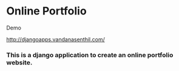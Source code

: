<h1>Online Portfolio</h1>
<p>Demo<p>
<a href="http://djangoapps.vandanasenthil.com/">http://djangoapps.vandanasenthil.com/</a>
<h3>This is a django application to create an online portfolio website.</h3>
